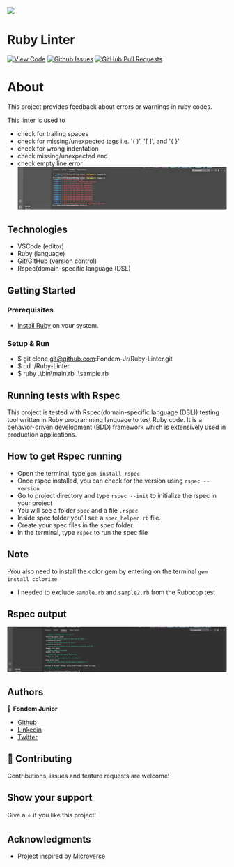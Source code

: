 ![](https://img.shields.io/badge/Microverse-blueviolet)

# Ruby Linter

[![View Code](https://img.shields.io/badge/View%20-Code-green)](https://github.com/acushlakoncept/ruby-linter)
[![Github Issues](https://img.shields.io/badge/GitHub-Issues-red)](https://github.com/acushlakoncept/ruby-linter/issues)
[![GitHub Pull Requests](https://img.shields.io/badge/GitHub-Pull%20Requests-yellow)](https://github.com/acushlakoncept/ruby-linter/pulls)


# About 
This project provides feedback about errors or warnings in ruby codes. 

This linter is used to 
- check for trailing spaces
- check for missing/unexpected tags i.e. '( )', '[ ]', and '{ }'
- check for wrong indentation
- check missing/unexpected end
- check empty line error
![Error checks](screenshots/screenshot1.png)


## Technologies
- VSCode (editor)
- Ruby (language)
- Git/GitHub (version control)
- Rspec(domain-specific language (DSL)

## Getting Started

### Prerequisites

- [Install Ruby](https://www.ruby-lang.org/en/downloads/) on your system.

### Setup & Run

 - $ git clone git@github.com:Fondem-Jr/Ruby-Linter.git
 - $ cd ./Ruby-Linter
 - $ ruby .\bin\main.rb .\sample.rb 

## Running tests with Rspec

This project is tested with Rspec(domain-specific language (DSL)) testing tool written in Ruby programming language to test Ruby code. It is a behavior-driven development (BDD) framework which is extensively used in production applications.

## How to get Rspec running

- Open the terminal, type `gem install rspec`
- Once rspec installed, you can check for the version using `rspec --version`
- Go to project directory and type `rspec --init` to initialize the rspec in your project
- You will see a folder `spec` and a file `.rspec`
- Inside spec folder you'll see a `spec_helper.rb` file.
- Create your spec files in the spec folder.
- In the terminal, type `rspec` to run the spec file

## Note

-You also need to install the color gem by entering on the terminal `gem install colorize` 
- I needed to exclude `sample.rb` and `sample2.rb` from the Rubocop test

## Rspec output
![screenshot rspec](./screenshots/screenshot2.png)

## Authors
👤 **Fondem Junior**
 - [Github](https://github.com/Fondem-Jr)
 - [Linkedin](https://www.linkedin.com/in/fondem-junior-57484744/)
 - [Twitter](https://twitter.com/OpportunistZeus)

## 🤝 Contributing

Contributions, issues and feature requests are welcome!

## Show your support

Give a ⭐️ if you like this project!

## Acknowledgments

- Project inspired by [Microverse](https://www.microverse.org)